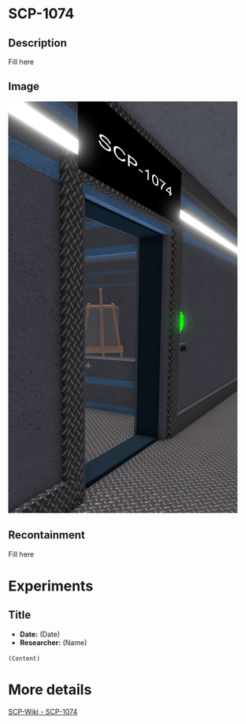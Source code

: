 # SCP-1074

## Description
Fill here

## Image
![Image](/SCP/SCP-1074.png)

## Recontainment
Fill here


# Experiments

## Title
* **Date:** (Date)
* **Researcher:** (Name)

`(Content)`

# More details
[SCP-Wiki - SCP-1074](http://scp-wiki.wikidot.com/scp-1074)

